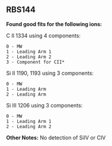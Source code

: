 ## RBS144
**Found good fits for the following ions:**

C II 1334 using 4 components:
``` 
0 - MW
1 - Leading Arm 1
2 - Leading Arm 2
3 - Component for CII*
```
Si II 1190, 1193 using 3 components:
```
0 - MW
1 - Leading Arm
2 - Leading Arm
```
Si III 1206 using 3 components:
```
0 - MW
1 - Leading Arm 1
2 - Leading Arm 2
```

**Other Notes:**
No detection of SiIV or CIV